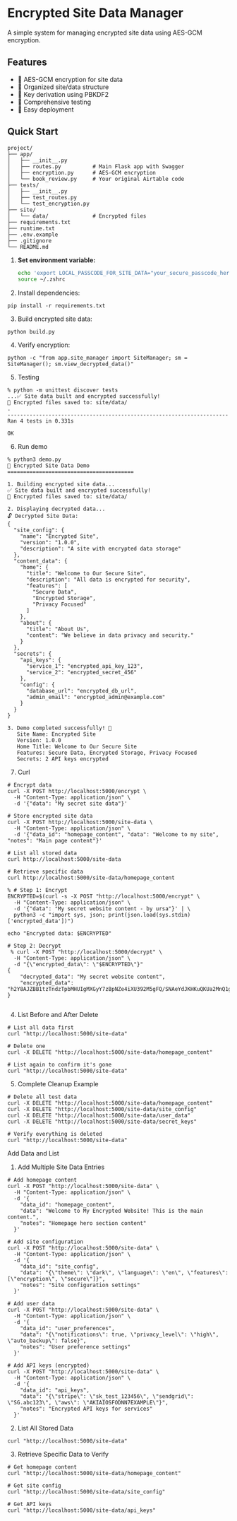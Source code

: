 # Encrypted Site Data Manager

A simple system for managing encrypted site data using AES-GCM encryption.

## Features

- 🔐 AES-GCM encryption for site data
- 📁 Organized site/data structure
- 🔑 Key derivation using PBKDF2
- 🧪 Comprehensive testing
- 🚀 Easy deployment

## Quick Start

```
project/
├── app/
│   ├── __init__.py
│   ├── routes.py          # Main Flask app with Swagger
│   ├── encryption.py      # AES-GCM encryption
│   └── book_review.py     # Your original Airtable code
├── tests/
│   ├── __init__.py
│   ├── test_routes.py
│   └── test_encryption.py
├── site/
│   └── data/              # Encrypted files
├── requirements.txt
├── runtime.txt
├── .env.example
├── .gitignore
└── README.md
```

1. **Set environment variable:**
   ```bash
   echo 'export LOCAL_PASSCODE_FOR_SITE_DATA="your_secure_passcode_here"' >> ~/.zshrc
   source ~/.zshrc

2. Install dependencies:
```
pip install -r requirements.txt
```

3. Build encrypted site data:

```
python build.py
```

4. Verify encryption:

```
python -c "from app.site_manager import SiteManager; sm = SiteManager(); sm.view_decrypted_data()"
```

5. Testing

```
% python -m unittest discover tests
...✅ Site data built and encrypted successfully!
📁 Encrypted files saved to: site/data/
.
----------------------------------------------------------------------
Ran 4 tests in 0.331s

OK
```

6. Run demo

```
% python3 demo.py
🔐 Encrypted Site Data Demo
========================================

1. Building encrypted site data...
✅ Site data built and encrypted successfully!
📁 Encrypted files saved to: site/data/

2. Displaying decrypted data...
🔓 Decrypted Site Data:
{
  "site_config": {
    "name": "Encrypted Site",
    "version": "1.0.0",
    "description": "A site with encrypted data storage"
  },
  "content_data": {
    "home": {
      "title": "Welcome to Our Secure Site",
      "description": "All data is encrypted for security",
      "features": [
        "Secure Data",
        "Encrypted Storage",
        "Privacy Focused"
      ]
    },
    "about": {
      "title": "About Us",
      "content": "We believe in data privacy and security."
    }
  },
  "secrets": {
    "api_keys": {
      "service_1": "encrypted_api_key_123",
      "service_2": "encrypted_secret_456"
    },
    "config": {
      "database_url": "encrypted_db_url",
      "admin_email": "encrypted_admin@example.com"
    }
  }
}

3. Demo completed successfully! 🎉
   Site Name: Encrypted Site
   Version: 1.0.0
   Home Title: Welcome to Our Secure Site
   Features: Secure Data, Encrypted Storage, Privacy Focused
   Secrets: 2 API keys encrypted

```

7. Curl

```
# Encrypt data
curl -X POST http://localhost:5000/encrypt \
  -H "Content-Type: application/json" \
  -d '{"data": "My secret site data"}'

# Store encrypted site data  
curl -X POST http://localhost:5000/site-data \
  -H "Content-Type: application/json" \
  -d '{"data_id": "homepage_content", "data": "Welcome to my site", "notes": "Main page content"}'

# List all stored data
curl http://localhost:5000/site-data

# Retrieve specific data
curl http://localhost:5000/site-data/homepage_content
```

```
% # Step 1: Encrypt
ENCRYPTED=$(curl -s -X POST "http://localhost:5000/encrypt" \
  -H "Content-Type: application/json" \
  -d '{"data": "My secret website content - by ursa"}' | \
  python3 -c "import sys, json; print(json.load(sys.stdin)['encrypted_data'])")

echo "Encrypted data: $ENCRYPTED"

# Step 2: Decrypt
 % curl -X POST "http://localhost:5000/decrypt" \
  -H "Content-Type: application/json" \
  -d "{\"encrypted_data\": \"$ENCRYPTED\"}"
{
    "decrypted_data": "My secret website content",
    "encrypted_data": "h2Y8AJZBB1tzTndzTpbMHUIgMXGyY7zBpNZe4iXU392M5gFQ/SNAeYdJKHKuQKUa2MnQ1gCPyJa/JBzpRny5jvZ5QDbd"
}


```

4. List Before and After Delete

```
# List all data first
curl "http://localhost:5000/site-data"

# Delete one
curl -X DELETE "http://localhost:5000/site-data/homepage_content"

# List again to confirm it's gone
curl "http://localhost:5000/site-data"
```

5. Complete Cleanup Example

```
# Delete all test data
curl -X DELETE "http://localhost:5000/site-data/homepage_content"
curl -X DELETE "http://localhost:5000/site-data/site_config" 
curl -X DELETE "http://localhost:5000/site-data/user_data"
curl -X DELETE "http://localhost:5000/site-data/secret_keys"

# Verify everything is deleted
curl "http://localhost:5000/site-data"
```

Add Data and List
1. Add Multiple Site Data Entries

```
# Add homepage content
curl -X POST "http://localhost:5000/site-data" \
  -H "Content-Type: application/json" \
  -d '{
    "data_id": "homepage_content",
    "data": "Welcome to My Encrypted Website! This is the main content.",
    "notes": "Homepage hero section content"
  }'

# Add site configuration
curl -X POST "http://localhost:5000/site-data" \
  -H "Content-Type: application/json" \
  -d '{
    "data_id": "site_config", 
    "data": "{\"theme\": \"dark\", \"language\": \"en\", \"features\": [\"encryption\", \"secure\"]}",
    "notes": "Site configuration settings"
  }'

# Add user data
curl -X POST "http://localhost:5000/site-data" \
  -H "Content-Type: application/json" \
  -d '{
    "data_id": "user_preferences",
    "data": "{\"notifications\": true, \"privacy_level\": \"high\", \"auto_backup\": false}",
    "notes": "User preference settings"
  }'

# Add API keys (encrypted)
curl -X POST "http://localhost:5000/site-data" \
  -H "Content-Type: application/json" \
  -d '{
    "data_id": "api_keys",
    "data": "{\"stripe\": \"sk_test_123456\", \"sendgrid\": \"SG.abc123\", \"aws\": \"AKIAIOSFODNN7EXAMPLE\"}",
    "notes": "Encrypted API keys for services"
  }'
```

2. List All Stored Data
```
curl "http://localhost:5000/site-data"
```

3. Retrieve Specific Data to Verify

```
# Get homepage content
curl "http://localhost:5000/site-data/homepage_content"

# Get site config
curl "http://localhost:5000/site-data/site_config"

# Get API keys
curl "http://localhost:5000/site-data/api_keys"
```

